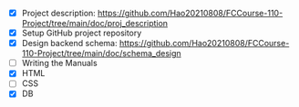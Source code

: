- [x] Project description: https://github.com/Hao20210808/FCCourse-110-Project/tree/main/doc/proj_description
- [x] Setup GitHub project repository
- [x] Design backend schema: https://github.com/Hao20210808/FCCourse-110-Project/tree/main/doc/schema_design
- [ ] Writing the Manuals
- [x] HTML
- [ ] CSS
- [x] DB
